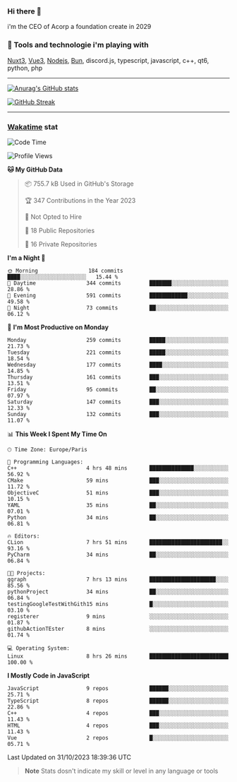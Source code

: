 ### Hi there 👋

i'm the CEO of Acorp a foundation create in 2029  

### 🧰 Tools and technologie i'm playing with

[Nuxt3](https://nuxt.com), [Vue3](https://vuejs.org/), [Nodejs](https://nodejs.org), [Bun](https://bun.sh/), discord.js, typescript, javascript, c++, qt6, python, php

---

[![Anurag's GitHub stats](https://github-readme-stats.vercel.app/api?username=ackimixs&show_icons=true&theme=github_dark&count_private=true)](https://www.ackimixs.xyz)

[![GitHub Streak](https://github-readme-streak-stats.herokuapp.com?user=Ackimixs&theme=github-dark-blue&date_format=j%20M%5B%20Y%5D&mode=weekly)](https://git.io/streak-stats)

---
 
 ### [Wakatime](https://wakatime.com/) stat

<!--START_SECTION:waka-->
![Code Time](http://img.shields.io/badge/Code%20Time-816%20hrs%2041%20mins-blue)

![Profile Views](http://img.shields.io/badge/Profile%20Views-0-blue)

**🐱 My GitHub Data** 

> 📦 755.7 kB Used in GitHub's Storage 
 > 
> 🏆 347 Contributions in the Year 2023
 > 
> 🚫 Not Opted to Hire
 > 
> 📜 18 Public Repositories 
 > 
> 🔑 16 Private Repositories 
 > 
**I'm a Night 🦉** 

```text
🌞 Morning                184 commits         ████░░░░░░░░░░░░░░░░░░░░░   15.44 % 
🌆 Daytime                344 commits         ███████░░░░░░░░░░░░░░░░░░   28.86 % 
🌃 Evening                591 commits         ████████████░░░░░░░░░░░░░   49.58 % 
🌙 Night                  73 commits          ██░░░░░░░░░░░░░░░░░░░░░░░   06.12 % 
```
📅 **I'm Most Productive on Monday** 

```text
Monday                   259 commits         █████░░░░░░░░░░░░░░░░░░░░   21.73 % 
Tuesday                  221 commits         █████░░░░░░░░░░░░░░░░░░░░   18.54 % 
Wednesday                177 commits         ████░░░░░░░░░░░░░░░░░░░░░   14.85 % 
Thursday                 161 commits         ███░░░░░░░░░░░░░░░░░░░░░░   13.51 % 
Friday                   95 commits          ██░░░░░░░░░░░░░░░░░░░░░░░   07.97 % 
Saturday                 147 commits         ███░░░░░░░░░░░░░░░░░░░░░░   12.33 % 
Sunday                   132 commits         ███░░░░░░░░░░░░░░░░░░░░░░   11.07 % 
```


📊 **This Week I Spent My Time On** 

```text
🕑︎ Time Zone: Europe/Paris

💬 Programming Languages: 
C++                      4 hrs 48 mins       ██████████████░░░░░░░░░░░   56.92 % 
CMake                    59 mins             ███░░░░░░░░░░░░░░░░░░░░░░   11.72 % 
ObjectiveC               51 mins             ███░░░░░░░░░░░░░░░░░░░░░░   10.15 % 
YAML                     35 mins             ██░░░░░░░░░░░░░░░░░░░░░░░   07.01 % 
Python                   34 mins             ██░░░░░░░░░░░░░░░░░░░░░░░   06.81 % 

🔥 Editors: 
CLion                    7 hrs 51 mins       ███████████████████████░░   93.16 % 
PyCharm                  34 mins             ██░░░░░░░░░░░░░░░░░░░░░░░   06.84 % 

🐱‍💻 Projects: 
ggraph                   7 hrs 13 mins       █████████████████████░░░░   85.56 % 
pythonProject            34 mins             ██░░░░░░░░░░░░░░░░░░░░░░░   06.84 % 
testingGoogleTestWithGith15 mins             █░░░░░░░░░░░░░░░░░░░░░░░░   03.10 % 
registerer               9 mins              ░░░░░░░░░░░░░░░░░░░░░░░░░   01.87 % 
githubActionTEster       8 mins              ░░░░░░░░░░░░░░░░░░░░░░░░░   01.74 % 

💻 Operating System: 
Linux                    8 hrs 26 mins       █████████████████████████   100.00 % 
```

**I Mostly Code in JavaScript** 

```text
JavaScript               9 repos             ██████░░░░░░░░░░░░░░░░░░░   25.71 % 
TypeScript               8 repos             ██████░░░░░░░░░░░░░░░░░░░   22.86 % 
C++                      4 repos             ███░░░░░░░░░░░░░░░░░░░░░░   11.43 % 
HTML                     4 repos             ███░░░░░░░░░░░░░░░░░░░░░░   11.43 % 
Vue                      2 repos             █░░░░░░░░░░░░░░░░░░░░░░░░   05.71 % 
```




 Last Updated on 31/10/2023 18:39:36 UTC
<!--END_SECTION:waka-->

> **Note**
> Stats dosn't indicate my skill or level in any language or tools
